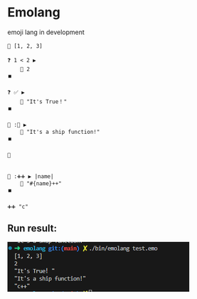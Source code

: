 # Emolang

emoji lang in development



```
💬 [1, 2, 3]

❓ 1 < 2 ▶️
    💬 2
⏹️

❓ ✅ ▶️
    💬 "It's True！"
⏹️

🧮 :🚢 ▶️
    💬 "It's a ship function!"
⏹️

🚢


🧮 :➕➕ ▶️ |name|
    💬 "#{name}++"
⏹️

➕➕ "c"
```

## Run result:
![Alt text](/static/image.png)